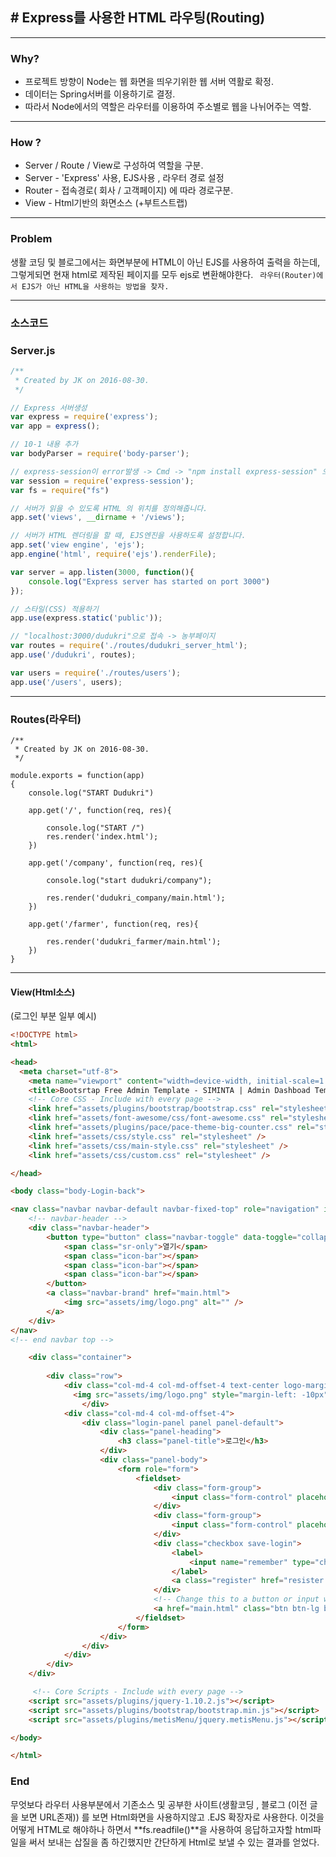 
## # Express를 사용한 HTML 라우팅(Routing)
----

### Why?
> 
 * 프로젝트 방향이 Node는 웹 화면을 띄우기위한 웹 서버 역활로 확정.
 * 데이터는 Spring서버를 이용하기로 결정.
 * 따라서 Node에서의 역할은 라우터를 이용하여 주소별로 웹을 나뉘어주는 역할.


----

### How ?
> 
* Server / Route / View로 구성하여 역할을 구분.
* Server - 'Express' 사용, EJS사용 , 라우터 경로 설정
* Router - 접속경로( 회사 / 고객페이지) 에 따라 경로구분.
* View  -  Html기반의 화면소스 (+부트스트랩)
 
----

### Problem
> 
 생활 코딩 및 블로그에서는 화면부분에 HTML이 아닌 EJS를 사용하여 출력을 하는데,
 그렇게되면 현재 html로 제작된 페이지를 모두 ejs로 변환해야한다.
`` 라우터(Router)에서 EJS가 아닌 HTML을 사용하는 방법을 찾자.``

----

### 소스코드

### Server.js
```javascript
/**
 * Created by JK on 2016-08-30.
 */

// Express 서버생성
var express = require('express');
var app = express();

// 10-1 내용 추가
var bodyParser = require('body-parser');

// express-session이 error발생 -> Cmd -> "npm install express-session" 으로 설치완료.
var session = require('express-session');
var fs = require("fs")

// 서버가 읽을 수 있도록 HTML 의 위치를 정의해줍니다.
app.set('views', __dirname + '/views');

// 서버가 HTML 렌더링을 할 때, EJS엔진을 사용하도록 설정합니다.
app.set('view engine', 'ejs');
app.engine('html', require('ejs').renderFile);

var server = app.listen(3000, function(){
    console.log("Express server has started on port 3000")
});

// 스타일(CSS) 적용하기
app.use(express.static('public'));

// "localhost:3000/dudukri"으로 접속 -> 농부페이지
var routes = require('./routes/dudukri_server_html');
app.use('/dudukri', routes);

var users = require('./routes/users');
app.use('/users', users);
```

----


### Routes(라우터)

```javascripit
/**
 * Created by JK on 2016-08-30.
 */

module.exports = function(app)
{
    console.log("START Dudukri")

    app.get('/', function(req, res){

        console.log("START /")
        res.render('index.html');
    })

    app.get('/company', function(req, res){

        console.log("start dudukri/company");

        res.render('dudukri_company/main.html');
    })

    app.get('/farmer', function(req, res){

        res.render('dudukri_farmer/main.html');
    })
}
```

----
#### View(Html소스)
(로그인 부분 일부 예시)
```html
<!DOCTYPE html>
<html>

<head>
  <meta charset="utf-8">
    <meta name="viewport" content="width=device-width, initial-scale=1.0">
    <title>Bootsrtap Free Admin Template - SIMINTA | Admin Dashboad Template</title>
    <!-- Core CSS - Include with every page -->
    <link href="assets/plugins/bootstrap/bootstrap.css" rel="stylesheet" />
    <link href="assets/font-awesome/css/font-awesome.css" rel="stylesheet" />
    <link href="assets/plugins/pace/pace-theme-big-counter.css" rel="stylesheet" />
    <link href="assets/css/style.css" rel="stylesheet" />
    <link href="assets/css/main-style.css" rel="stylesheet" />
    <link href="assets/css/custom.css" rel="stylesheet" />

</head>

<body class="body-Login-back">

<nav class="navbar navbar-default navbar-fixed-top" role="navigation" id="navbar">
    <!-- navbar-header -->
    <div class="navbar-header">
        <button type="button" class="navbar-toggle" data-toggle="collapse" data-target=".sidebar-collapse">
            <span class="sr-only">열기</span>
            <span class="icon-bar"></span>
            <span class="icon-bar"></span>
            <span class="icon-bar"></span>
        </button>
        <a class="navbar-brand" href="main.html">
            <img src="assets/img/logo.png" alt="" />
        </a>
    </div>
</nav>
<!-- end navbar top -->

    <div class="container">
       
        <div class="row">
            <div class="col-md-4 col-md-offset-4 text-center logo-margin ">
              <img src="assets/img/logo.png" style="margin-left: -10px"; height=100px alt=""/>
                </div>
            <div class="col-md-4 col-md-offset-4">
                <div class="login-panel panel panel-default">                  
                    <div class="panel-heading">
                        <h3 class="panel-title">로그인</h3>
                    </div>
                    <div class="panel-body">
                        <form role="form">
                            <fieldset>
                                <div class="form-group">
                                    <input class="form-control" placeholder="ID" name="acountID" type="text" autofocus>
                                </div>
                                <div class="form-group">
                                    <input class="form-control" placeholder="Password" name="password" type="password" value="">
                                </div>
                                <div class="checkbox save-login">
                                    <label>
                                        <input name="remember" type="checkbox" value="Remember Me">저장하기
                                    </label>
                                    <a class="register" href="resister.html">회원가입</a>
                                </div>
                                <!-- Change this to a button or input when using this as a form -->
                                <a href="main.html" class="btn btn-lg btn-primary btn-block">로그인</a>
                            </fieldset>
                        </form>
                    </div>
                </div>
            </div>
        </div>
    </div>

     <!-- Core Scripts - Include with every page -->
    <script src="assets/plugins/jquery-1.10.2.js"></script>
    <script src="assets/plugins/bootstrap/bootstrap.min.js"></script>
    <script src="assets/plugins/metisMenu/jquery.metisMenu.js"></script>

</body>

</html>

```


### End
> 
  무엇보다 라우터 사용부분에서 기존소스 및 공부한 사이트(생활코딩 , 블로그 (이전 글을 보면 URL존재)) 를  보면 Html화면을 사용하지않고 .EJS  확장자로 사용한다. 
 이것을 어떻게 HTML로 해야하나 하면서 **fs.readfile()**을 사용하여 응답하고자할 html파일을 써서 보내는 삽질을 좀 하긴했지만 간단하게 Html로 보낼 수 있는 결과를 얻었다.
 
